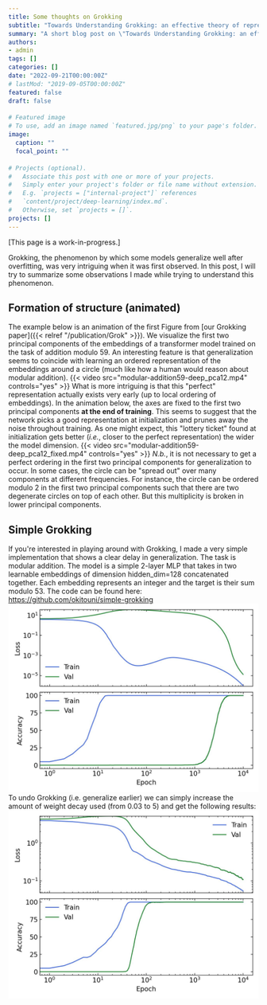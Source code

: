 ```yaml
---
title: Some thoughts on Grokking  
subtitle: "Towards Understanding Grokking: an effective theory of representation learning"
summary: "A short blog post on \"Towards Understanding Grokking: an effective theory of representation learning\"" 
authors:
- admin
tags: []
categories: []
date: "2022-09-21T00:00:00Z"
# lastMod: "2019-09-05T00:00:00Z"
featured: false
draft: false

# Featured image
# To use, add an image named `featured.jpg/png` to your page's folder. 
image:
  caption: ""
  focal_point: ""

# Projects (optional).
#   Associate this post with one or more of your projects.
#   Simply enter your project's folder or file name without extension.
#   E.g. `projects = ["internal-project"]` references 
#   `content/project/deep-learning/index.md`.
#   Otherwise, set `projects = []`.
projects: []
---
```

<!-- Change this color later -->
[This page is a work-in-progress.]

Grokking, the phenomenon by which some models generalize well after overfitting, was very intriguing when it was first observed. In this post, I will try to summarize some observations I made while trying to understand this phenomenon.
## Formation of structure (animated)

The example below is an animation of the first Figure from [our Grokking paper]({{< relref "/publication/Grok" >}}). 
We visualize the first two principal components of the embeddings of a transformer model trained on the task of addition modulo 59. An interesting feature is that generalization seems to coincide with learning an ordered representation of the embeddings around a circle (much like how a human would reason about modular addition).
{{< video src="modular-addition59-deep_pca12.mp4" controls="yes" >}}
What is more intriguing is that this "perfect" representation actually exists very early (up to local ordering of embeddings). In the animation below, the axes are fixed to the first two principal components **at the end of training**. This seems to suggest that the network picks a good representation at initialization and prunes away the noise throughout training. As one might expect, this "lottery ticket" found at initialization gets better (*i.e.*, closer to the perfect representation) the wider the model dimension.
{{< video src="modular-addition59-deep_pca12_fixed.mp4" controls="yes" >}}
*N.b.*, it is not necessary to get a perfect ordering in the first two principal components for generalization to occur. In some cases, the circle can be "spread out" over many components at different frequencies. For instance, the circle can be ordered modulo 2 in the first two principal components such that there are two degenerate circles on top of each other. But this multiplicity is broken in lower principal components.

## Simple Grokking
If you're interested in playing around with Grokking, I made a very simple implementation that shows a clear delay in generalization. The task is modular addition. The model is a simple 2-layer MLP that takes in two learnable embeddings of dimension hidden_dim=128 concatenated together. Each embedding represents an integer and the target is their sum modulo 53.
The code can be found here: https://github.com/okitouni/simple-grokking
![metrics_grokking](metrics_grokking.jpg)
To undo Grokking (i.e. generalize earlier) we can simply increase the amount of weight decay used (from 0.03 to 5) and get the following results:
![metrics_comprehension](metrics_comprehension.jpg)
